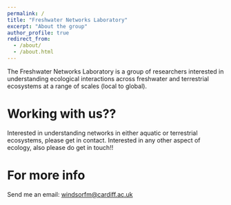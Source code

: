 ```yaml
---
permalink: /
title: "Freshwater Networks Laboratory"
excerpt: "About the group"
author_profile: true
redirect_from: 
  - /about/
  - /about.html
---
```


The Freshwater Networks Laboratory is a group of researchers interested in understanding ecological interactions across freshwater and terrestrial ecosystems at a range of scales (local to global). 

Working with us??
======
Interested in understanding networks in either aquatic or terrestrial ecosystems, please get in contact. Interested in any other aspect of ecology, also please do get in touch!! 

For more info
======
Send me an email: windsorfm@cardiff.ac.uk
